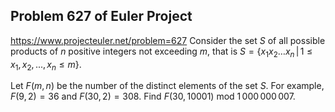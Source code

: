 ## Problem 627 of Euler Project 
https://www.projecteuler.net/problem=627
Consider the set $S$ of all possible products of $n$ positive integers not exceeding $m$, that is 
$S=\{ x_1x_2\dots x_n \, | \, 1 \le x_1, x_2, ..., x_n \le m \}$.

Let $F(m,n)$ be the number of the distinct elements of the set $S$.
For example, $F(9, 2) = 36$ and $F(30,2)=308$.
Find $F(30, 10001)\text{ mod }1\,000\,000\,007$.